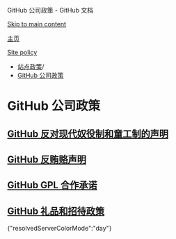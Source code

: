 GitHub 公司政策 - GitHub 文档

[Skip to main content](#main-content)

[主页](/zh)

[Site policy](/zh/site-policy)

* [站点政策](/zh/site-policy)/
* [GitHub 公司政策](/zh/site-policy/github-company-policies)

GitHub 公司政策
==========

[GitHub 反对现代奴役制和童工制的声明](/zh/site-policy/github-company-policies/github-statement-against-modern-slavery-and-child-labor)
----------

[GitHub 反贿赂声明](/zh/site-policy/github-company-policies/github-anti-bribery-statement)
----------

[GitHub GPL 合作承诺](/zh/site-policy/github-company-policies/github-gpl-cooperation-commitment)
----------

[GitHub 礼品和招待政策](/zh/site-policy/github-company-policies/github-gifts-and-entertainment-policy)
----------

{"resolvedServerColorMode":"day"}
